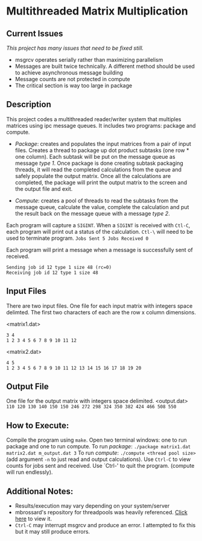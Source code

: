 # Multithreaded Matrix Multiplication

## Current Issues

*This project has many issues that need to be fixed still.*
* msgrcv operates serially rather than maximizing parallelism
* Messages are built twice technically. A different method should be used to achieve asynchronous message building
* Message counts are not protected in compute
* The critical section is way too large in package

## Description

This project codes a multithreaded reader/writer system that multiples matrices using ipc message queues.
It includes two programs: package and compute.

* *Package*: creates and populates the input matrices from a pair of input files.
Creates a thread to package up dot product subtasks (one row * one column). 
Each subtask will be put on the message queue as message *type 1*. 
Once package is done creating subtask packaging threads, 
it will read the completed calculations from the queue and safely populate the output matrix. 
Once all the calculations are completed, the package will print the output matrix to the screen and the output file and exit.

* *Compute*: creates a pool of threads to read the subtasks from the message queue, 
calculate the value, complete the calculation and put the result back on the message queue with a message *type 2*.

Each program will capture a `SIGINT`. 
When a `SIGINT` is received with `Ctl-C`, each program will print out a status of the calculation. 
`Ctl-\` will need to be used to terminate program.
`Jobs Sent 5 Jobs Received 0`

Each program will print a message when a message is successfully sent of received.
```
Sending job id 12 type 1 size 48 (rc=0) 
Receiving job id 12 type 1 size 48
```

## Input Files
There are two input files. One file for each input matrix with integers space delimted.
The first two characters of each are the row x column dimensions.

<matrix1.dat>
```
3 4
1 2 3 4 5 6 7 8 9 10 11 12
```

<matrix2.dat>
```
4 5
1 2 3 4 5 6 7 8 9 10 11 12 13 14 15 16 17 18 19 20
```

## Output File
One file for the output matrix with integers space delimited.
<output.dat>
`110 120 130 140 150 150 246 272 298 324 350 382 424 466 508 550`

## How to Execute:
Compile the program using `make`. Open two terminal windows: one to run package and one to run compute.
To run *package*: `./package matrix1.dat matrix2.dat m_output.dat 3`
To run *compute*: `./compute <thread pool size>` (add argument `-n` to just read and output calculations).
Use `Ctrl-C` to view counts for jobs sent and received.
Use `Ctrl-\' to quit the program. (compute will run endlessly).

## Additional Notes:
* Results/execution may vary depending on your system/server
* mbrossard's repository for threadpools was heavily referenced.
[Click here](https://github.com/mbrossard/threadpool) to view it.
* `Ctrl-C` may interrupt msgrcv and produce an error. I attempted to fix this but it may still produce errors.

